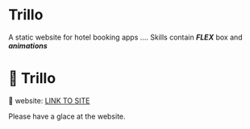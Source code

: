 # Trillo
A static website for hotel booking apps .... Skills contain ***FLEX*** box and ***animations***

# :volcano: Trillo

 :newspaper: website: [LINK TO SITE](https://aditya23-1994.github.io/Trillo/) 

Please have a glace at the website.
